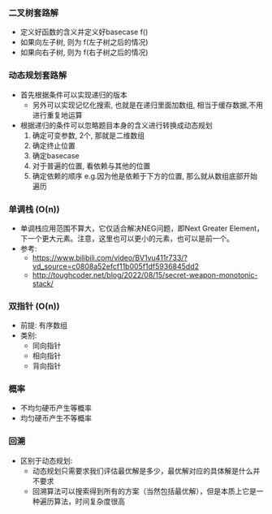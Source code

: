 ### 二叉树套路解
- 定义好函数的含义并定义好basecase f()
- 如果向左子树, 则为 f(左子树之后的情况)
- 如果向右子树, 则为 f(右子树之后的情况)

### 动态规划套路解
- 首先根据条件可以实现递归的版本
    - 另外可以实现记忆化搜索, 也就是在递归里面加数组, 相当于缓存数据,不用进行重复地运算
- 根据递归的条件可以忽略题目本身的含义进行转换成动态规划
    1. 确定可变参数, 2个, 那就是二维数组
    2. 确定终止位置
    3. 确定basecase
    4. 对于普遍的位置, 看依赖与其他的位置
    5. 确定依赖的顺序 e.g.因为他是依赖于下方的位置, 那么就从数组底部开始遍历

### 单调栈 (O(n))
- 单调栈应用范围不算大，它仅适合解决NEG问题，即Next Greater Element，下一个更大元素。注意，这里也可以更小的元素，也可以是前一个。
- 参考: 
  - https://www.bilibili.com/video/BV1vu411r733/?vd_source=c0808a52efcf11b005f1df5936845dd2
  - http://toughcoder.net/blog/2022/08/15/secret-weapon-monotonic-stack/

### 双指针 (O(n))
- 前提: 有序数组
- 类别:
  - 同向指针
  - 相向指针
  - 背向指针

### 概率
- 不均匀硬币产生等概率
- 均匀硬币产生不等概率

### 回溯
- 区别于动态规划: 
  - 动态规划只需要求我们评估最优解是多少，最优解对应的具体解是什么并不要求
  - 回溯算法可以搜索得到所有的方案（当然包括最优解），但是本质上它是一种遍历算法，时间复杂度很高
